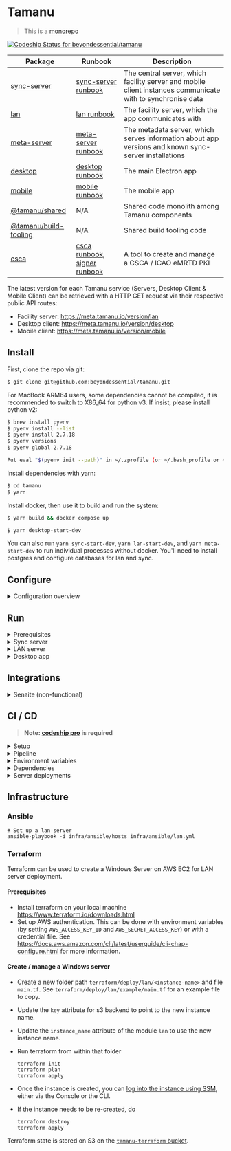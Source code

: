 # Tamanu

> This is a [monorepo](https://github.com/babel/babel/blob/master/doc/design/monorepo.md)

[ ![Codeship Status for beyondessential/tamanu](https://app.codeship.com/projects/9355b080-d34d-0136-45ef-2e8db6e7ba42/status?branch=codeship)](https://app.codeship.com/projects/316346)

| Package | Runbook | Description |
| ------- | ------- | ----------- |
| [sync-server](packages/sync-server) | [sync-server runbook](https://beyond-essential.slab.com/posts/tamanu-sync-server-runbook-et0trny5) | The central server, which facility server and mobile client instances communicate with to synchronise data |
| [lan](packages/lan) | [lan runbook](https://beyond-essential.slab.com/posts/todo-tamanu-lan-runbook-ezljl0qk) | The facility server, which the app communicates with |
| [meta-server](packages/meta-server) | [meta-server runbook](https://beyond-essential.slab.com/posts/todo-tamanu-meta-server-runbook-0zbgw7m7) | The metadata server, which serves information about app versions and known sync-server installations |
| [desktop](packages/desktop) | [desktop runbook](https://beyond-essential.slab.com/posts/todo-tamanu-desktop-runbook-i2bmy57c) | The main Electron app |
| [mobile](packages/mobile) | [mobile runbook](https://beyond-essential.slab.com/posts/todo-tamanu-mobile-runbook-8vj8qceu) | The mobile app  |
| [@tamanu/shared](packages/shared) | N/A | Shared code monolith among Tamanu components |
| [@tamanu/build-tooling](packages/build-tooling) | N/A | Shared build tooling code |
| [csca](packages/csca) | [csca runbook](https://beyond-essential.slab.com/posts/csca-runbook-be1td5ml), [signer runbook](https://beyond-essential.slab.com/posts/signer-runbook-hcws6er3) | A tool to create and manage a CSCA / ICAO eMRTD PKI |

The latest version for each Tamanu service (Servers, Desktop Client & Mobile Client) can be retrieved with a HTTP GET request via their respective public API routes:

- Facility server: https://meta.tamanu.io/version/lan
- Desktop client: https://meta.tamanu.io/version/desktop
- Mobile client: https://meta.tamanu.io/version/mobile

## Install

First, clone the repo via git:

```bash
$ git clone git@github.com:beyondessential/tamanu.git
```

For MacBook ARM64 users, some dependencies cannot be compiled, it is recommended to switch to X86_64 for python v3. If insist, please install python v2:

```bash
$ brew install pyenv
$ pyenv install --list
$ pyenv install 2.7.18
$ pyenv versions
$ pyenv global 2.7.18

Put eval "$(pyenv init --path)" in ~/.zprofile (or ~/.bash_profile or ~/.zshrc)
```

Install dependencies with yarn:

```bash
$ cd tamanu
$ yarn
```

Install docker, then use it to build and run the system:

```bash
$ yarn build && docker compose up
```
```bash
$ yarn desktop-start-dev
```

You can also run `yarn sync-start-dev`, `yarn lan-start-dev`, and `yarn meta-start-dev` to run individual processes without docker. You'll need to install postgres and configure databases for lan and sync.

## Configure

<details>
<summary>Configuration overview</summary>

The modules use `config`, which helps manage different configurations easily. Each module has a
`config/` directory, with several files in it. The base configuration is in `config/default.json`,
and the values there will be used unless overridden by a more specific configuration (for eg
`config/development.json`).

The local configuration (`config/local.json`) will always take highest precedence and should not
be checked into version control. This file should contain the information for database configuration,
local credentials, etc.

The [`config` docs](https://github.com/lorenwest/node-config/wiki/Configuration-Files) have more info on how that works.
</details>

## Run

<details>
<summary>Prerequisites</summary>

#### Install postgres

##### OSX

Run:
```bash
brew install postgres
brew services start postgres
```

##### WSL

Install the [PostgreSQL server](https://www.postgresql.org/download/windows/). Open pgAdmin and add a new database `tamanu-sync`

##### Linux

Install PostgreSQL from your package manager

</details>

<details>
<summary>Sync server</summary>

By default, the sync server will not run migrations automatically. To enable automatic migrations, set `db.syncOnStartup` to `true` within your local configuration (see the `Config` section above).

#### Prerequisite
1. Duplicate `sync-server/config/local.example` as new file `config/local.json`.
2. Create db using `tamanu-sync` or any customised name, new db can be with or without owner.
3. Store db name, root username, password or db owner credentials to `config/local.json` db config.

#### Run

```bash
yarn install
yarn workspace sync-server setup-dev # If it doesn't work, go for 'Pull data from remote'
yarn sync-start-dev
```

#### Pull data from remote
1. Ask help for pulling data from tamanu dev
2. Import data to local by running: 

```
psql -U [DB_USERNAME] -d tamanu-sync < [Path to tamanu-central-dev.sql]
```

</details>

<details>
<summary>LAN server</summary>

The Tamanu desktop app needs a lan server running to operate correctly. For
local development, this can just be another process on the same host.

#### Prerequisite
1. Start `sync-server`
2. Duplicate `lan/config/local.example` as new file `config/local.json`.
3. Create db using `tamanu-lan` or any customised name, new db can be with or without owner.
4. Store db name, root username, password or db owner credentials to `config/local.json` db config.

#### Run

```bash
$ yarn lan-start-dev
```

This will start a build & watch process on the lan server and the shared directory.

If you're working on backend functionality, it's much, _much_ quicker and easier to drive development
with testing. You can set up predictable test data rather than having to click through a bunch of
UI screens every time, and the live-reload turnaround is way faster than the desktop version. (this
is in addition to the fact that any backend functionality should have tests against it anyway)

The lan server uses sequelize to manage database connections, and uses postgres exclusively.
As soons as you have postgres available, set the appropriate connection variables in your `local.json`.

When the app detects an empty or missing db on startup, it'll run an importer on an excel file to populate all the initial patients, users and reference data.

- the app will classify the db as empty if it has no users in it
- the initial definitions file to import is defined in `config.initialDataPath` (`packages/lan/data/demo_definitions.xlsx` by default)
- this is also true for production! initial production deployment expects a data definition document to be provided
</details>

<details>
<summary>Desktop app</summary>

Once there is a LAN server up and running, run this to start the Electron app for development.

```bash
$ yarn desktop-start-dev
```

Note that we also use storybook to develop components in isolation, which you can run from within
the desktop directory using `yarn storybook`.
</details>


## Integrations

<details>
<summary>Senaite (non-functional)</summary>

_NB: The Senaite integration is currently non-functional_

Senaite is disabled by default. To enable it, update your config/local.json to include the Senaite
information. The most relevant key is `enabled: true` but you'll almost certainly have to update
the API url and login credentials as well (see config/default.json for how this should be structured).
</details>

## CI / CD

> **Note: [codeship pro](https://codeship.com/features/pro) is required**

<details>
<summary>Setup</summary>

- install [Jet CLI](https://documentation.codeship.com/pro/jet-cli/installation/)
- download your codeship project's AES key from _Project Settings_
- use [SSH helper](https://github.com/codeship-library/docker-utilities/tree/master/ssh-helper) to generate SSH keys
- populate `codeship.env` with environment variables defined below
- use [jet encrypt](https://documentation.codeship.com/pro/jet-cli/encrypt/) to encrypt ENV variables e.g `jet encrypt codeship.env codeship.env.encrypted`
- make sure that `codeship.env` is kept safe or remove it
- use `jet` cli to test build pipelines e.g `jet steps --tag "dev"`
</details>

<details>
<summary>Pipeline</summary>

- `dev`, `master`, and any branch starting with `ci-` trigger build automatically
- `desktop` is built and packaged for Windows, then published to S3 by `electron-builder` (see "App updates" in the [readme of Desktop](https://github.com/beyondessential/tamanu/blob/dev/packages/desktop/README.md))
- `lan` builds are zipped and manually pushed to S3, within the `tamanu-builds` bucket
- `sync-server` and `meta-server` builds get deployed to an AWS Elastic Beanstalk cluster
</details>

<details>
<summary>Environment variables</summary>

- `AWS_ACCESS_KEY_ID` and `AWS_SECRET_ACCESS_KEY`: AWS auth keys with S3 write access
- `CONFIG_DESKTOP`: desktop config `single lined env variables` e.g `FOO1=bar1\nFOO2=bar2`
- `CONFIG_LAN_$ENV_$BRANCH` and `CONFIG_DESKTOP_$ENV_$BRANCH`: `lan` and `server` configs as json string. e.g `CONFIG_LAN_DEMO_DEV`
- `PRIVATE_SSH_KEY`: SSH private key used for server deployment
- `SERVER_URL_$BRANCH`: SSH server url e.g `user@host`
- `$ENV`: represents different set of configs e.g `DEMO`, `SERVER1`, `SERVER2`
- `$BRANCH`: the branch this build process is triggered for e.g `DEV`, `MASTER`
</details>

<details>
<summary>Dependencies</summary>

- `codeship-services.yml` codeship services definition
- `codeship-steps.yml` CI / CD steps are defined here
- `Dockerfile` and `Dockerfile.deploy` describe build environments
- `codeship.env.encrypted` encrypted ENV variables passed to docker during build process
</details>

<details>
<summary>Server deployments</summary>

#### Setting up a new Elastic Beanstalk application and environment:

- add a certificate for a subdomain (e.g. [central-dev.tamanu.io](https://central-dev.tamanu.io)) using AWS's ACM
- configure the application and environment in AWS
  1. select "web server" when prompted
  2. fill out the basic details of your environment
     - environment and application names
     - platform (probably nodejs)
     - in the application code section choose "sample application"
  3. hit "Configure more options"
     - select an environment type of "load balancing" in the capacity section, and select a max of 1 instance if you're setting up a dev environment
     - add an https listener in the "load balancer" section, using the ACM certificate you set up earlier
       - use the certificate you created earlier
       - use default security policy (ELBSecurityPolicy-2016-08)
     - set up managed updates (this will make sure instances are kept up to date with software patches)
     - create a new database
        - we're using postgres 13.2
        - T3 micro is probably fine 
        - generate new credentials and save them in the tamanu folder in lastpass
        - set retention to "create snapshot" so that if the environment gets destroyed we have a backup
     - add the relevant keypair (tamanu-eb-key-pair, _not tamanu-key-pair_) in the security section
     - configure anything else you need (monitoring, alerts, databases, scaling, larger instances than t2.micro, etc.)
        - email notifications to team-tamanu@beyondessential.com.au
  4. create the environment (this can take a while)
  5. visit your created url to make sure everything's working ok (at this point it will still be running the AWS sample app)
  6. set up the environment variables via Configuration -> Software -> Environment properties
    - the only environment variable to set is `NODE_CONFIG`, set to a json string
    - it's easiest to copy the config from an existing environment
    - make sure to update the database connection details in that json string!
      - host from RDS "Connectivity & security" / "Endpoint & port"
      - password from earlier
      - username should just be postgres
  7. Now you'll need to create the actual database (RDS will create the cluster, not the environment)
    - set up eb ssh access to your new environment
      - (we're in ap-southeast-2 / Sydney)
    - you will need to paste in the connection string from AWS
    - use the password you made earlier
    - do everything as the postgres user
    - `CREATE DATABASE "tamanu-sync";`
  8. deploy the application version you want to the new environment
    - Applications -> Application versions
    - pick the version you want
    - deploy to your newly created environment
  9. get over into Route 53
    - use the tamanu.io hosted zone
    - create record
    - A record
    - Alias on
    - alias to EB environment, pick the appropriate zone & EB app
- add steps to [codeship-steps.yml](codeship-steps.yml):
  1. build a release version of just that package (excluding the rest of the monorepo) using [scripts/build_package_release.sh](scripts/build_package_release.sh)
  2. deploy the release using a one-line script similar to [scripts/deploy_meta_dev.sh](scripts/deploy_meta_dev.sh) or [scripts/deploy_sync_dev.sh](scripts/deploy_sync_dev.sh)
- [set up encrypted environment variables](https://docs.cloudbees.com/docs/cloudbees-codeship/latest/pro-builds-and-configuration/environment-variables#_encrypted_environment_variables) using the jet cli, and add the environmental variables used by your deploy script, then encrypt and commit the [codeship.env.encrypted](codeship.env.encrypted) file

#### Troubleshooting:

- make sure you read the logs from both Codeship and your Elastic Beanstalk environment to find out what went wrong
- configure [codeship-steps.yml](codeship-steps.yml) to build the exact branch you're working on by changing the line that looks something like `tag: ^(dev|ci-)` to `tag: ^(dev|ci-|my-branch)`
- make sure `yarn workspace my-package build` builds your package, and `yarn workspace my-package start` starts it (see [packages/sync-server/package.json](packages/sync-server/package.json) for an example)
- remember to run `chmod u+x scripts/deploy_$MYSERVICE_$MYENV.sh` so your deploy script is executable
- if your service imports dependencies it should list them as `dependencies` (not `devDependencies`) in its own `package.json`; it can find unlisted dependencies in the monorepo's root `node_modules` folder during local development, but won't be able to import them once deployed
- you can ssh into your instances by setting up the eb cli and then running `eb ssh`; this is useful for setting up a database, or for in-depth debugging
</details>

## Infrastructure

### Ansible

```shell
# Set up a lan server
ansible-playbook -i infra/ansible/hosts infra/ansible/lan.yml
```

### Terraform

Terraform can be used to create a Windows Server on AWS EC2 for LAN server deployment.

#### Prerequisites

- Install terraform on your local machine <https://www.terraform.io/downloads.html>
- Set up AWS authentication. This can be done with environment variables (by setting `AWS_ACCESS_KEY_ID` and `AWS_SECRET_ACCESS_KEY`) or with a credential file. See <https://docs.aws.amazon.com/cli/latest/userguide/cli-chap-configure.html> for more information.

#### Create / manage a Windows server

- Create a new folder path `terraform/deploy/lan/<instance-name>` and file `main.tf`. See `terraform/deploy/lan/example/main.tf` for an example file to copy.
- Update the `key` attribute for s3 backend to point to the new instance name.
- Update the `instance_name` attribute of the module `lan` to use the new instance name.

- Run terraform from within that folder

    ```shell
    terraform init
    terraform plan
    terraform apply
    ```

- Once the instance is created, you can [log into the instance using SSM](https://docs.aws.amazon.com/systems-manager/latest/userguide/session-manager-working-with-sessions-start.html), either via the Console or the CLI.

- If the instance needs to be re-created, do

    ```shell
    terraform destroy
    terraform apply
    ```

Terraform state is stored on S3 on the [`tamanu-terraform` bucket](https://s3.console.aws.amazon.com/s3/buckets/tamanu-terraform?region=ap-southeast-2&tab=objects).
